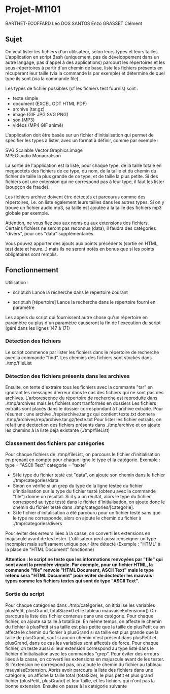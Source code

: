 # Projet-M1101

BARTHET-ECOFFARD Léo
DOS SANTOS Enzo
GRASSET Clément

## Sujet

On veut lister les fichiers d'un utilisateur, selon leurs types et leurs tailles. L'application en script Bash (uniquement, pas de développement dans un autre langage, pas d'appel à des applications) parcourt les répertoires et les sous-répertoires à partir d'un chemin de base, liste les fichiers présents en récupérant leur taille (via la commande ls par exemple) et détermine de quel type ils sont (via la commande file).

Les types de fichier possibles (cf les fichiers test fournis) sont :

 - texte simple
 - document (EXCEL ODT HTML PDF)
 - archive (tar.gz)
 - image (GIF JPG SVG PNG)
 - son (MP3)
 - vidéos (MP4 GIF animé)

L'application doit être basée sur un fichier d'initialisation qui permet de spécifier les types à lister, avec un format à définir, comme par exemple :

SVG:Scalable Vector Graphics:image  
MPEG:audio Monaural:son  

La sortie de l'application est la liste, pour chaque type, de la taille totale en megaoctets des fichiers de ce type, du nom, de la taille et du chemin du fichier de taille la plus grande de ce type, et de taille la plus petite. Si des fichiers ont une extension qui ne correspond pas à leur type, il faut les lister (soupçon de fraude).

Les fichiers archive doivent être détectés et parcourus comme des répertoires, i.e. on liste également leurs tailles dans les autres types. Si on y trouve un fichier audio mp3, sa taille est ajoutée à la taille des fichiers mp3 globale par exemple.

Attention, ne vous fiez pas aux noms ou aux extensions des fichiers. Certains fichiers ne seront pas reconnus (data), il faudra des catégories "divers", pour ces "data" supplémentaires.

Vous pouvez apporter des ajouts aux points précédents (sortie en HTML, test date et heure...) mais ils ne seront notés en bonus que si les points obligatoires sont remplis.

## Fonctionnement

Utilisation : 

- script.sh
    Lance la recherche  dans le répertoire courant

- script.sh [répertoire]
    Lance la recherche dans le répertoire fourni en paramètre

Les appels du script qui fournissent autre chose qu'un répertoire en paramètre ou plus d'un paramètre causeront la fin de l'execution du script (géré dans les lignes 147 à 171)

### Détection des fichiers

Le script commence par lister les fichiers dans le répertoire de recherche avec la commande "find". Les chemins des fichiers sont stockés dans ./tmp/fileList

### Détection des fichiers présents dans les archives

Ensuite, on tente d'extraire tous les fichiers avec la commante "tar" en ignorant les messages d'erreur dans le cas des fichiers qui ne sont pas des archives.
L'arborescence du répertoire de recherche est reproduite dans ./tmp/archives mais les fichiers sont tranformés en dossiers
Les fichiers extraits sont placés dans le dossier correspondant à l'archive extraite.
Pour résumer : une archive ./rep/archive.tar.gz qui contient texte.txt donnera ./tmp/archives/rep/archive.tar.gz/texte.txt
Pour lister les fichier extraits, on refait une dectection des fichiers présents dans ./tmp/archive et on ajoute les chemins à la liste déja existante (./tmp/fileList)

### Classement des fichiers par catégories

Pour chaque fichiers de ./tmp/fileList, on parcours le fichier d'initialisation en prenant en compte pour chaque ligne le type et la catégorie.
Exemple : 
type = "ASCII Text"
categorie = "texte"

- Si le type du fichier testé est "data", on ajoute son chemin dans le fichier ./tmp/categories/data
- Sinon on vérifie si un grep du type de la ligne testée du fichier d'initialisation sur le type du fichier testé (obtenu avec la commande "file") donne un résultat. 
Si il y a un réultat, alors le type du fichier correspond au type testé dans le fichier d'initialisation, on ajoute donc le chemin du fichier testé dans ./tmp/categories/[categorie].
- Si le fichier d'initalisation a été parcouru pour un fichier testé sans que le type ne corresponde, alors on ajoute le chemin du fichier à ./tmp/categories/divers

Pour éviter des erreurs liées à la casse, on converti les extensions en majuscule avant de les tester. L'utilisateur peut aussi renseigner un type incomplet mais suffisament unique pour être détecté (Exemple : "HTML" à la place de "HTML Document" fonctionne)

**Attention : le script ne teste que les informations renvoyées par "file" qui sont avant la première virgule. Par exemple, pour un fichier HTML, la commande "file" renvoie "HTML Document, ASCII Text" mais le type retenu sera "HTML Document" pour éviter de déctecter les mauvais types comme les fichiers textes qui sont de type "ASCII Text".**

### Sortie du script

Pour chaque catégories dans ./tmp/catégories, on ititialise les variables plusPetit, plusGrand, totalSize=0 et le tableau mauvaiseExtension=()
On parcours la liste des fichier contenus dans une catégorie. Pour chaque fichier, on ajoute sa taille à totalSize.
En même temps, on affecte le chemin du fichier à plusPetit si sa taille est plus petite que la taille de plusPetit ou on affecte le chemin du fichier à plusGrand si sa taille est plus grande que la taille de plusGrand, sauf si aucun chemin n'est présent dans plusPetit et plusGrand, dans ce cas les variables sont affectés de force.
Pour chaque fichier, on teste aussi si leur extension correspond au type listé dans le fichier d'initialisation avec les commandes "grep". Pour éviter des erreurs liées à la casse, on converti les extensions en majuscule avant de les tester. Si l'extension ne correspond pas, on ajoute le chemin du fichier au tableau mauvaiseExtension.
Après avoir parcouru la liste des fichiers dans une catégorie, on affiche la taille total (totalSize), le plus petit et plus grand fichier (plusPetit, plusGrand) et leur taille, et les fichiers qui n'ont pas la bonne extension.
Ensuite on passe à la catégorie suivante